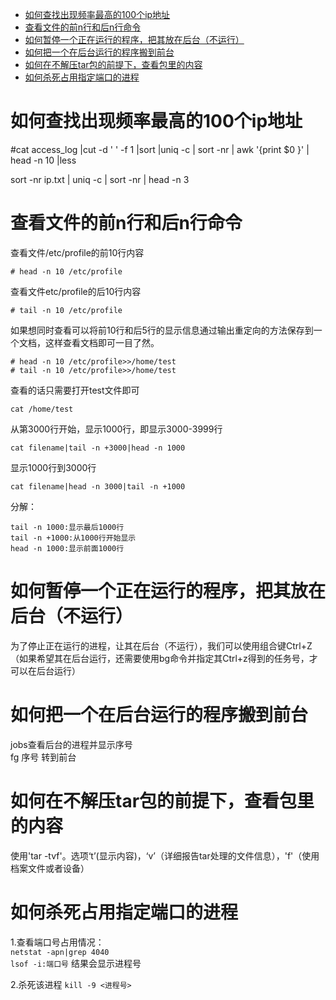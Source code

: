 * [如何查找出现频率最高的100个ip地址](#如何查找出现频率最高的100个ip地址)
* [查看文件的前n行和后n行命令](#查看文件的前n行和后n行命令)
* [如何暂停一个正在运行的程序，把其放在后台（不运行）](#如何暂停一个正在运行的程序把其放在后台不运行)
* [如何把一个在后台运行的程序搬到前台](#如何把一个在后台运行的程序搬到前台)
* [如何在不解压tar包的前提下，查看包里的内容](#如何在不解压tar包的前提下查看包里的内容)
* [如何杀死占用指定端口的进程](#如何杀死占用指定端口的进程)



# 如何查找出现频率最高的100个ip地址
#cat access_log |cut -d ' ' -f 1 |sort |uniq -c | sort -nr | awk '{print $0 }' | head -n 10 |less

sort -nr ip.txt | uniq -c | sort -nr | head -n 3
# 查看文件的前n行和后n行命令
查看文件/etc/profile的前10行内容
```
# head -n 10 /etc/profile
```
查看文件etc/profile的后10行内容
```
# tail -n 10 /etc/profile
```
如果想同时查看可以将前10行和后5行的显示信息通过输出重定向的方法保存到一个文档，这样查看文档即可一目了然。
```
# head -n 10 /etc/profile>>/home/test
# tail -n 10 /etc/profile>>/home/test
```
查看的话只需要打开test文件即可
```
cat /home/test
```
从第3000行开始，显示1000行，即显示3000-3999行
```
cat filename|tail -n +3000|head -n 1000
```
显示1000行到3000行
```
cat filename|head -n 3000|tail -n +1000
```
分解：  
```
tail -n 1000:显示最后1000行
tail -n +1000:从1000行开始显示
head -n 1000:显示前面1000行
```

# 如何暂停一个正在运行的程序，把其放在后台（不运行）
为了停止正在运行的进程，让其在后台（不运行），我们可以使用组合键Ctrl+Z（如果希望其在后台运行，还需要使用bg命令并指定其Ctrl+z得到的任务号，才可以在后台运行）

# 如何把一个在后台运行的程序搬到前台
jobs查看后台的进程并显示序号  
fg 序号 转到前台

# 如何在不解压tar包的前提下，查看包里的内容
使用'tar -tvf'。选项‘t’(显示内容)，‘v’（详细报告tar处理的文件信息），'f'（使用档案文件或者设备）

# 如何杀死占用指定端口的进程
1.查看端口号占用情况：  
```netstat -apn|grep 4040```  
```lsof -i:端口号```
结果会显示进程号  

2.杀死该进程
```kill -9 <进程号>```
